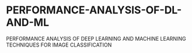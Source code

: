 # PERFORMANCE-ANALYSIS-OF-DL-AND-ML
PERFORMANCE ANALYSIS OF DEEP LEARNING AND MACHINE LEARNING TECHNIQUES FOR IMAGE CLASSIFICATION
